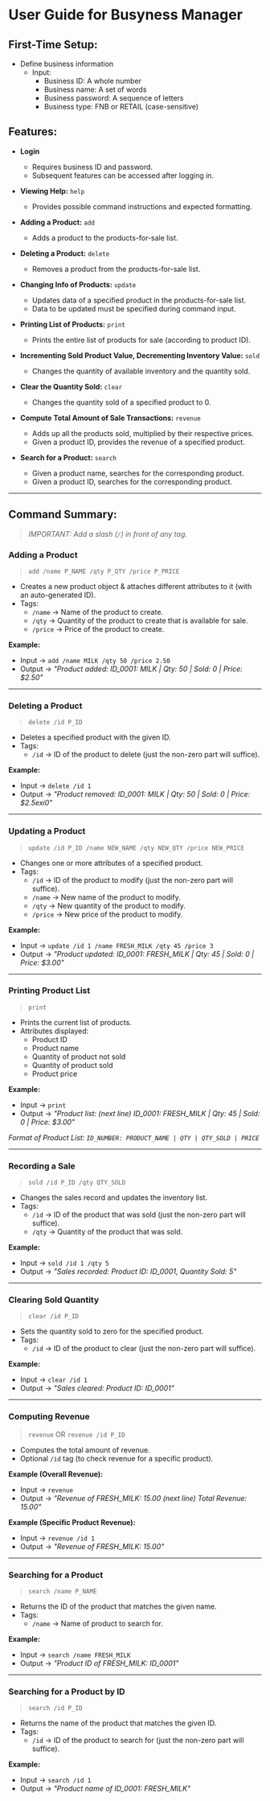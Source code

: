 <!-- @@author amirhusaini06 -->
# User Guide for Busyness Manager

## First-Time Setup:
- Define business information
   - Input:
      - Business ID: A whole number 
      - Business name: A set of words 
      - Business password: A sequence of letters
      - Business type: FNB or RETAIL (case-sensitive)

## Features:
- **Login**
    - Requires business ID and password.
    - Subsequent features can be accessed after logging in.


- **Viewing Help:** `help`
    - Provides possible command instructions and expected formatting.


- **Adding a Product:** `add`
    - Adds a product to the products-for-sale list.


- **Deleting a Product:** `delete`
    - Removes a product from the products-for-sale list.

  
- **Changing Info of Products:** `update`
    - Updates data of a specified product in the products-for-sale list.
    - Data to be updated must be specified during command input.


- **Printing List of Products:** `print`
    - Prints the entire list of products for sale (according to product ID).


- **Incrementing Sold Product Value, Decrementing Inventory Value:** `sold`
    - Changes the quantity of available inventory and the quantity sold.


- **Clear the Quantity Sold:** `clear`
    - Changes the quantity sold of a specified product to 0.


- **Compute Total Amount of Sale Transactions:** `revenue`
    - Adds up all the products sold, multiplied by their respective prices.
    - Given a product ID, provides the revenue of a specified product.


- **Search for a Product:** `search`
    - Given a product name, searches for the corresponding product.
    - Given a product ID, searches for the corresponding product.

---

## Command Summary:
> *IMPORTANT: Add a slash (`/`) in front of any tag.*

### **Adding a Product**
> `add /name P_NAME /qty P_QTY /price P_PRICE`

- Creates a new product object & attaches different attributes to it (with an auto-generated ID).
- Tags:
    - `/name` →  Name of the product to create.
    - `/qty` → Quantity of the product to create that is available for sale.
    - `/price` → Price of the product to create.

**Example:**
- Input -> `add /name MILK /qty 50 /price 2.50`
- Output -> _"Product added: ID_0001: MILK | Qty: 50 | Sold: 0 | Price: $2.50"_

---

### **Deleting a Product**
> `delete /id P_ID`

- Deletes a specified product with the given ID.
- Tags:
  - `/id` → ID of the product to delete (just the non-zero part will suffice).

**Example:**
- Input -> `delete /id 1`
- Output -> _"Product removed: ID_0001: MILK | Qty: 50 | Sold: 0 | Price: $2.5exi0"_

---

### **Updating a Product**
> `update /id P_ID /name NEW_NAME /qty NEW_QTY /price NEW_PRICE`

- Changes one or more attributes of a specified product.
- Tags:
    - `/id` → ID of the product to modify (just the non-zero part will suffice).
    - `/name` → New name of the product to modify.
    - `/qty` → New quantity of the product to modify.
    - `/price` → New price of the product to modify.

**Example:**
- Input -> `update /id 1 /name FRESH_MILK /qty 45 /price 3`
- Output -> _"Product updated: ID_0001: FRESH_MILK | Qty: 45 | Sold: 0 | Price: $3.00"_

---

### **Printing Product List**
> `print`

- Prints the current list of products.
- Attributes displayed:
  - Product ID
  - Product name
  - Quantity of product not sold
  - Quantity of product sold
  - Product price

**Example:**
- Input -> `print`
- Output -> _"Product list: (next line) ID_0001: FRESH_MILK | Qty: 45 | Sold: 0 | Price: $3.00"_

_Format of Product List: `ID_NUMBER: PRODUCT_NAME | QTY | QTY_SOLD | PRICE`_

---

### **Recording a Sale**
> `sold /id P_ID /qty QTY_SOLD`

- Changes the sales record and updates the inventory list.
- Tags:
  - `/id` → ID of the product that was sold (just the non-zero part will suffice).
  - `/qty` → Quantity of the product that was sold.

**Example:**
- Input -> `sold /id 1 /qty 5`
- Output -> _"Sales recorded: Product ID: ID_0001, Quantity Sold: 5"_

---
<!-- @@author b1inmeister -->
### **Clearing Sold Quantity**
> `clear /id P_ID`

- Sets the quantity sold to zero for the specified product.
- Tags:
  - `/id` → ID of the product to clear (just the non-zero part will suffice).

**Example:**
- Input -> `clear /id 1`
- Output -> _"Sales cleared: Product ID: ID_0001"_

---
<!-- @@author himethcodes -->
### **Computing Revenue**
> `revenue` OR `revenue /id P_ID`

- Computes the total amount of revenue.
- Optional `/id` tag (to check revenue for a specific product).

**Example (Overall Revenue):**
- Input -> `revenue`
- Output -> _"Revenue of FRESH_MILK: 15.00 (next line) Total Revenue: 15.00"_

**Example (Specific Product Revenue):**
- Input -> `revenue /id 1`
- Output -> _"Revenue of FRESH_MILK: 15.00"_

---
<!-- @@author rozaliesmit -->
### **Searching for a Product**
> `search /name P_NAME`

- Returns the ID of the product that matches the given name.
- Tags:
  - `/name` → Name of product to search for.

**Example:**
- Input -> `search /name FRESH_MILK`
- Output -> _"Product ID of FRESH_MILK: ID_0001"_

---
<!-- @@author LEESY02 -->
### **Searching for a Product by ID**
> `search /id P_ID`

- Returns the name of the product that matches the given ID.
- Tags:
  - `/id` → ID of the product to search for (just the non-zero part will suffice).

**Example:**
- Input -> `search /id 1`
- Output -> _"Product name of ID_0001: FRESH_MILK"_
